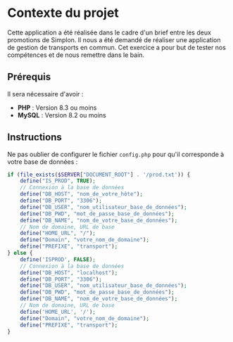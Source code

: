 # Contexte du projet

Cette application a été réalisée dans le cadre d'un brief entre les deux promotions de Simplon. Il nous a été demandé de réaliser une application de gestion de transports en commun. Cet exercice a pour but de tester nos compétences et de nous remettre dans le bain.

## Prérequis

Il sera nécessaire d'avoir :

- **PHP** : Version 8.3 ou moins
- **MySQL** : Version 8.2 ou moins

## Instructions

Ne pas oublier de configurer le fichier `config.php` pour qu'il corresponde à votre base de données :

```php
if (file_exists($SERVER["DOCUMENT_ROOT"] . '/prod.txt')) {
    define("IS_PROD", TRUE);
    // Connexion à la base de données
    define("DB_HOST", "nom_de_votre_hôte");
    define("DB_PORT", "3306");
    define("DB_USER", "nom_utilisateur_base_de_données");
    define("DB_PWD", "mot_de_passe_base_de_données");
    define("DB_NAME", "nom_de_votre_base_de_données");
    // Nom de domaine, URL de base
    define("HOME_URL", "/");
    define("Domain", "votre_nom_de_domaine");
    define("PREFIXE", "transport");
} else {
    define('ISPROD', FALSE);
    // Connexion à la base de données
    define("DB_HOST", "localhost");
    define("DB_PORT", "3306");
    define("DB_USER", "nom_utilisateur_base_de_données");
    define("DB_PWD", "mot_de_passe_base_de_données");
    define("DB_NAME", "nom_de_votre_base_de_données");
    // Nom de domaine, URL de base
    define('HOME_URL', '/');
    define("Domain", "votre_nom_de_domaine");
    define("PREFIXE", "transport");
}
```
